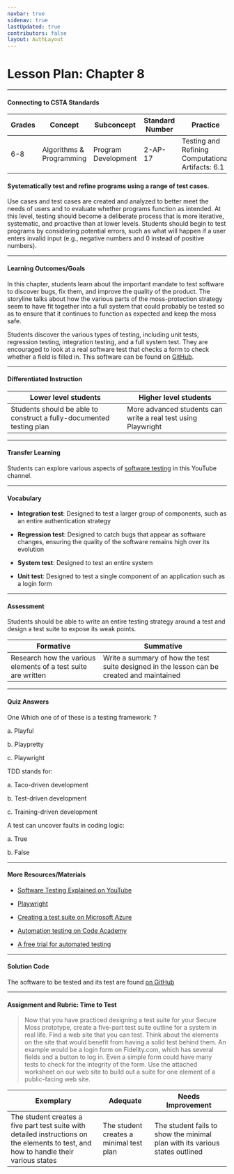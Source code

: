 ```yaml
---
navbar: true
sidenav: true
lastUpdated: true
contributors: false
layout: AuthLayout
---
```


# Lesson Plan: Chapter 8
---
#### Connecting to CSTA Standards

Grades | Concept | Subconcept | Standard Number | Practice
---|---|---|---|---
6-8 | Algorithms & Programming | Program Development | 2-AP-17 | Testing and Refining Computational Artifacts: 6.1 |

#### Systematically test and refine programs using a range of test cases.

Use cases and test cases are created and analyzed to better meet the needs of users and to evaluate whether programs function as intended. At this level, testing should become a deliberate process that is more iterative, systematic, and proactive than at lower levels. Students should begin to test programs by considering potential errors, such as what will happen if a user enters invalid input (e.g., negative numbers and 0 instead of positive numbers).

---

#### Learning Outcomes/Goals

In this chapter, students learn about the important mandate to test software to discover bugs, fix them, and improve the quality of the product. The storyline talks about how the various parts of the moss-protection strategy seem to have fit together into a full system that could probably be tested so as to ensure that it continues to function as expected and keep the moss safe.

Students discover the various types of testing, including unit tests, regression testing, integration testing, and a full system test. They are encouraged to look at a real software test that checks a form to check whether a field is filled in. This software can be found on [GitHub](https://github.com/CS4Kids/Sample-Test).

---

#### Differentiated Instruction

Lower level students | Higher level students
---|---
Students should be able to construct a fully-documented testing plan  | More advanced students can write a real test using Playwright

---

#### Transfer Learning

Students can explore various aspects of [software testing](https://www.youtube.com/c/QAMadness) in this YouTube channel.

---

#### Vocabulary

- **Integration test**: Designed to test a larger group of components, such as an entire authentication strategy

- **Regression test**: Designed to catch bugs that appear as software changes, ensuring the quality of the software remains high over its evolution

- **System test**: Designed to test an entire system

- **Unit test**: Designed to test a single component of an application such as a login form

---

#### Assessment

Students should be able to write an entire testing strategy around a test and design a test suite to expose its weak points.

Formative | Summative
---|---
Research how the various elements of a test suite are written | Write a summary of how the test suite designed in the lesson can be created and maintained

---

#### Quiz Answers

One Which one of of these is a testing framework: ? 

a.	Playful 

b.	Playpretty 

c.	<span class="highlight">Playwright</span>

TDD stands for:  

a.	Taco-driven development 

b.	<span class="highlight">Test-driven development</span>

c.	Training-driven development

A test can uncover faults in coding logic:  

a. 	<span class="highlight">True</span> 

b. 	False 

---

#### More Resources/Materials

- [Software Testing Explained on YouTube](https://www.youtube.com/watch?v=oLc9gVM8FBM)

- [Playwright](https://playwright.dev/)

- [Creating a test suite on Microsoft Azure](https://learn.microsoft.com/azure/devops/test/create-a-test-plan?view=azure-devops)

- [Automation testing on Code Academy](https://www.codecademy.com/resources/blog/what-is-automation-testing/)

- [A free trial for automated testing](https://smartbear.com/ppc/testcomplete/web-testing/?msclkid=3332095bcfe01c7f8f426a61c31b1692&gclsrc=ds)

---

#### Solution Code

The software to be tested and its test are found [on GitHub](https://github.com/CS4Kids/Sample-Test)

---

#### Assignment and Rubric: Time to Test

> Now that you have practiced designing a test suite for your Secure Moss prototype, create a five-part test suite outline for a system in real life. Find a web site that you can test. Think about the elements on the site that would benefit from having a solid test behind them. An example would be a login form on Fidelity.com, which has several fields and a button to log in. Even a simple form could have many tests to check for the integrity of the form. Use the attached worksheet on our web site to build out a suite for one element of a public-facing web site. 

Exemplary | Adequate | Needs Improvement 
---|---|---
The student creates a five part test suite with detailed instructions on the elements to test, and how to handle their various states | The student creates a minimal test plan | The student fails to show the minimal plan with its various states outlined

